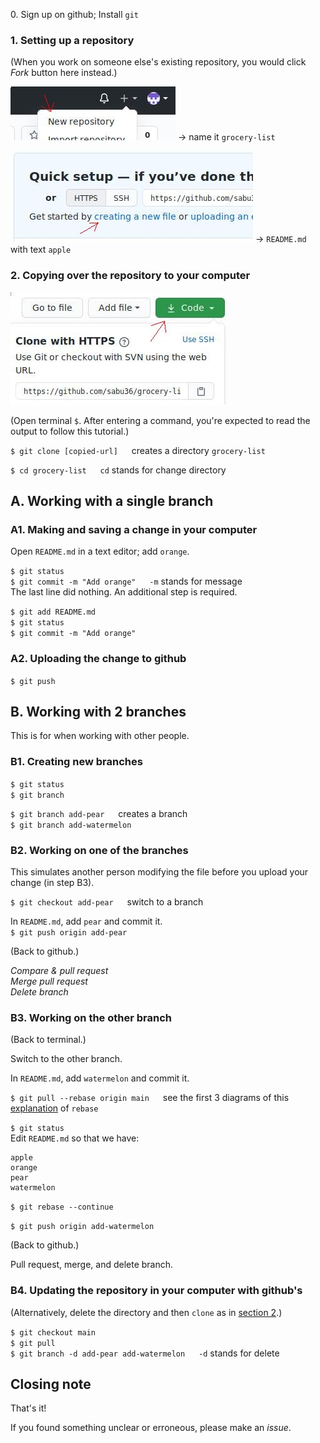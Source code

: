 0\. Sign up on github; Install `git`

### 1. Setting up a repository

(When you work on someone else's existing repository, you would click *Fork* button here instead.)

![New repository](./screenshots/new-repository.jpg) -> name it `grocery-list`

![creating a new file](./screenshots/new-file.jpg) -> `README.md` with text `apple`

### 2. Copying over the repository to your computer

![Code](./screenshots/code.jpg)

(Open terminal `$`. After entering a command, you're expected to read the output to follow this tutorial.)

`$ git clone [copied-url]` &emsp; creates a directory `grocery-list`

`$ cd grocery-list` &emsp; `cd` stands for change directory

## A. Working with a single branch

### A1. Making and saving a change in your computer

Open `README.md` in a text editor; add `orange`.

`$ git status`\
`$ git commit -m "Add orange"` &emsp; `-m` stands for message\
The last line did nothing. An additional step is required.

`$ git add README.md`\
`$ git status`\
`$ git commit -m "Add orange"`

### A2. Uploading the change to github

`$ git push`

## B. Working with 2 branches

This is for when working with other people.

### B1. Creating new branches

`$ git status`\
`$ git branch`

`$ git branch add-pear` &emsp; creates a branch\
`$ git branch add-watermelon`

### B2. Working on one of the branches

This simulates another person modifying the file before you upload your change (in step B3).

`$ git checkout add-pear` &emsp; switch to a branch

In `README.md`, add `pear` and commit it.\
`$ git push origin add-pear`

(Back to github.)

*Compare & pull request*\
*Merge pull request*\
*Delete branch*

### B3. Working on the other branch

(Back to terminal.)

Switch to the other branch.

In `README.md`, add `watermelon` and commit it. 

`$ git pull --rebase origin main` &emsp; see the first 3 diagrams of this [explanation](https://git-scm.com/book/en/v2/Git-Branching-Rebasing) of `rebase`

`$ git status`\
Edit `README.md` so that we have:
```
apple
orange
pear
watermelon
```
`$ git rebase --continue`

`$ git push origin add-watermelon`

(Back to github.)

Pull request, merge, and delete branch.

### B4. Updating the repository in your computer with github's

(Alternatively, delete the directory and then `clone` as in [section 2](#2-copying-over-the-repository-to-your-computer).)

`$ git checkout main`\
`$ git pull`\
`$ git branch -d add-pear add-watermelon` &emsp; `-d` stands for delete

## Closing note

That's it!

If you found something unclear or erroneous, please make an *issue*.

